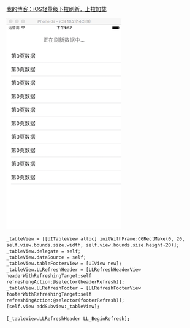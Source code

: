 [我的博客：iOS轻量级下拉刷新，上拉加载](http://www.jianshu.com/p/2eb6cd11fabd)

![Image text](https://github.com/wangzhaomeng/LLRefresh/blob/master/LLRefresh.png?raw=true)

```
_tableView = [[UITableView alloc] initWithFrame:CGRectMake(0, 20, self.view.bounds.size.width, self.view.bounds.size.height-20)];
_tableView.delegate = self;
_tableView.dataSource = self;
_tableView.tableFooterView = [UIView new];
_tableView.LLRefreshHeader = [LLRefreshHeaderView headerWithRefreshingTarget:self refreshingAction:@selector(headerRefresh)];
_tableView.LLRefreshFooter = [LLRefreshFooterView footerWithRefreshingTarget:self refreshingAction:@selector(footerRefresh)];
[self.view addSubview:_tableView];
    
[_tableView.LLRefreshHeader LL_BeginRefresh];
```

